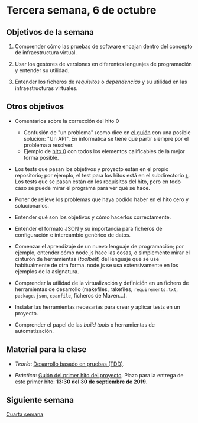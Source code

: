 # Tercera semana, 6 de octubre


## Objetivos de la semana

1. Comprender cómo las pruebas de software encajan dentro del concepto
   de infraestructura virtual.

2. Usar los gestores de versiones en diferentes lenguajes de
  programación y entender su utilidad.

3. Entender los ficheros de *requisitos* o *dependencias* y su utilidad en las
  infraestructuras virtuales.

## Otros objetivos

* Comentarios sobre la corrección del hito 0
  * Confusión de "un problema" (como dice
    en
    [el guión](http://jj.github.io/IV/documentos/proyecto/0.Repositorio) con
    una posible solución: "Un API". En informática se tiene que partir
    siempre por el problema a resolver.
  * Ejemplo de [hito 0](https://github.com/irenecj/ProyectoIdiomasIV)
    con todos los elementos calificables de la mejor forma posible.

* Los tests que pasan los objetivos y proyecto están en el propio
  repositorio; por ejemplo, el test para los hitos está en el
  subdirectorio [`t`](../t). Los tests que se pasan están en los
  requisitos del hito, pero en todo caso se puede mirar el programa
  para ver qué se hace.
  
* Poner de relieve los problemas que haya podido haber en el hito cero y solucionarlos.

* Entender qué son los objetivos y cómo hacerlos correctamente.

* Entender el formato JSON y su importancia para ficheros de
  configuración e intercambio genérico de datos.

* Comenzar el aprendizaje de un nuevo lenguaje de programación; por ejemplo,
  entender cómo node.js hace las cosas, o simplemente mirar el
  cinturón de herramientas (*toolbelt*) del lenguaje que se use habitualmente de
  otra forma. node.js se usa extensivamente en los ejemplos de la asignatura.

* Comprender la utilidad de la virtualización y definición en un
  fichero de herramientas de desarrollo (makefiles, rakefiles, `requirements.txt`, `package.json`, `cpanfile`, ficheros de Maven...).

* Instalar las herramientas necesarias para crear y aplicar tests en
  un proyecto.

* Comprender el papel de las *build tools* o herramientas de
  automatización.


## Material para la clase

* *Teoría*: [Desarrollo basado en pruebas (TDD)](http://jj.github.io/IV/documentos/temas/Desarrollo_basado_en_pruebas).

* *Práctica*: [Guión del primer hito del proyecto](http://jj.github.io/IV/documentos/proyecto/1.Infraestructura). Plazo para la entrega de este primer hito: **13:30 del 30 de septiembre de 2019**.

## Siguiente semana

[Cuarta semana](semana-04.md)
